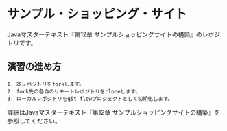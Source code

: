 # サンプル・ショッピング・サイト

Javaマスターテキスト『第12章 サンプルショッピングサイトの構築』のレポジトリです。

## 演習の進め方

	1. 本レポジトリをforkします。
	2. fork先の各自のリモートレポジトリをcloneします。
	3. ローカルレポジトリをgit-flowプロジェクトとして初期化します。

詳細はJavaマスターテキスト『第12章 サンプルショッピングサイトの構築』を参照してください。